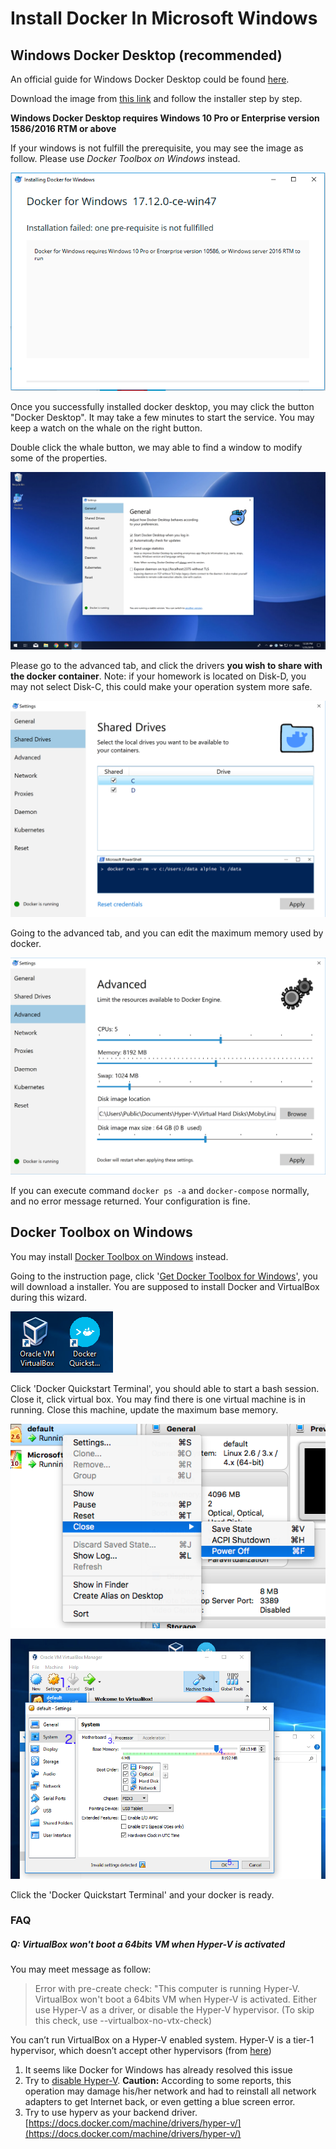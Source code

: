 ---
---

# Install Docker In Microsoft Windows

## Windows Docker Desktop (recommended)

An official guide for Windows Docker Desktop could be found [here](https://docs.docker.com/docker-for-windows/install/).

Download the image from [this link](https://hub.docker.com/editions/community/docker-ce-desktop-windows) and follow the installer step by step.

**Windows Docker Desktop requires Windows 10 Pro or Enterprise version 1586/2016 RTM or above**

If your windows is not fulfill the prerequisite, you may see the image as follow. Please use *Docker Toolbox on Windows* instead.

![](./images/docker-for-windows-10-prerequisite-not-fullfilled.png)

Once you successfully installed docker desktop, you may click the button "Docker Desktop". It may take a few minutes to start the service. You may keep a watch on the whale on the right button.

Double click the whale button, we may able to find a window to modify some of the properties.

![](./images/docker-desktop-general.png)

Please go to the advanced tab, and click the drivers **you wish to share with the docker container**. Note: if your homework is located on Disk-D, you may not select Disk-C, this could make your operation system more safe.

![](./images/docker-desktop-shared-drives.png)

Going to the advanced tab, and you can edit the maximum memory used by docker.

![](./images/docker-desktop-resources.png)


If you can execute command `docker ps -a` and `docker-compose` normally, and no error message returned. Your configuration is fine.


## Docker Toolbox on Windows

You may install [Docker Toolbox on Windows](https://docs.docker.com/toolbox/toolbox_install_windows/) instead.

Going to the instruction page, click '[Get Docker Toolbox for Windows](https://download.docker.com/win/stable/DockerToolbox.exe)', you will download a installer. You are supposed to install Docker and VirtualBox during this wizard.

![](./images/terminal-and-virtualbox.png)

Click 'Docker Quickstart Terminal', you should able to start a bash session. Close it, click virtual box. You may find there is one virtual machine is in running. Close this machine, update the maximum base memory.

![](./images/poweroff-vm.png)

![](./images/set-max-ram.png)

Click the 'Docker Quickstart Terminal' and your docker is ready.


### FAQ

##### **Q:**  VirtualBox won't boot a 64bits VM when Hyper-V is activated

You may meet message as follow:

> Error with pre-create check: "This computer is running Hyper-V. VirtualBox won't boot a 64bits VM when Hyper-V is activated.
> Either use Hyper-V as a driver, or disable the Hyper-V hypervisor. (To skip this check, use --virtualbox-no-vtx-check)

You can’t run VirtualBox on a Hyper-V enabled system. Hyper-V is a tier-1 hypervisor, which doesn’t accept other hypervisors (from [here](https://forums.docker.com/t/unable-to-run-the-docker-toolbox/37403/3))

1. It seems like Docker for Windows has already resolved this issue
2. Try to [disable Hyper-V](https://superuser.com/questions/540055/convenient-way-to-enable-disable-hyper-v-in-windows-8). **Caution:** According to some reports, this operation may damage his/her network and had to reinstall all network adapters to get Internet back, or even getting a blue screen error.
3. Try to use hyperv as your backend driver. [https://docs.docker.com/machine/drivers/hyper-v/](https://docs.docker.com/machine/drivers/hyper-v/)
